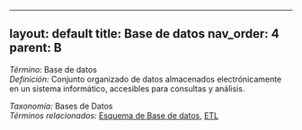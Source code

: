 
---
layout: default
title: Base de datos
nav_order: 4
parent: B
---

*Término:* Base de datos  
*Definición:* Conjunto organizado de datos almacenados electrónicamente en un sistema informático, accesibles para consultas y análisis.

*Taxonomía:* Bases de Datos  
*Términos relacionados:* [Esquema de Base de datos](https://maleniski.github.io/diccionario-angl-tec-mx/docs/alfabeticamente/E/esquema-de-base-de-datos/), [ETL](https://maleniski.github.io/diccionario-angl-tec-mx/docs/alfabeticamente/E/etl/)
